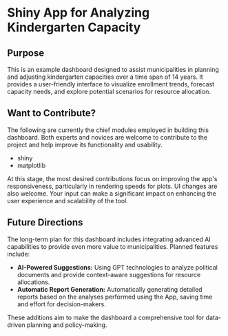 # Shiny App for Analyzing Kindergarten Capacity

## Purpose

This is an example dashboard designed to assist municipalities in planning and adjusting kindergarten capacities over a time span of 14 years. It provides a user-friendly interface to visualize enrollment trends, forecast capacity needs, and explore potential scenarios for resource allocation.

## Want to Contribute?

The following are currently the chief modules employed in building this dashboard. Both experts and novices are welcome to contribute to the project and help improve its functionality and usability.

- shiny
- matplotlib

At this stage, the most desired contributions focus on improving the app's responsiveness, particularly in rendering speeds for plots. UI changes are also welcome. Your input can make a significant impact on enhancing the user experience and scalability of the tool.

## Future Directions

The long-term plan for this dashboard includes integrating advanced AI capabilities to provide even more value to municipalities. Planned features include:  

- **AI-Powered Suggestions:** Using GPT technologies to analyze political documents and provide context-aware suggestions for resource allocations.  
- **Automatic Report Generation:** Automatically generating detailed reports based on the analyses performed using the App, saving time and effort for decision-makers.  

These additions aim to make the dashboard a comprehensive tool for data-driven planning and policy-making.

